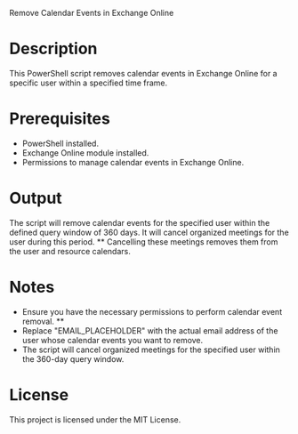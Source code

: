 Remove Calendar Events in Exchange Online  
   
# Description  
This PowerShell script removes calendar events in Exchange Online for a specific user within a specified time frame.  
   
# Prerequisites  
- PowerShell installed.  
- Exchange Online module installed.  
- Permissions to manage calendar events in Exchange Online.  
   
# Output  
The script will remove calendar events for the specified user within the defined query window of 360 days. It will cancel organized meetings for the user during this period. ** Cancelling these meetings removes them from the user and resource calendars.
   
# Notes  
- Ensure you have the necessary permissions to perform calendar event removal.  **
- Replace "EMAIL_PLACEHOLDER" with the actual email address of the user whose calendar events you want to remove.  
- The script will cancel organized meetings for the specified user within the 360-day query window.  
   
# License  
This project is licensed under the MIT License.
